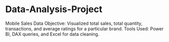 # Data-Analysis-Project
Mobile Sales Data  Objective: Visualized total sales, total quantity, transactions, and average ratings for a particular brand. Tools Used: Power BI, DAX queries, and Excel for data cleaning.
